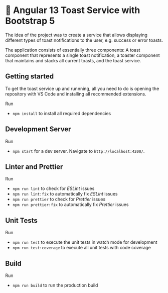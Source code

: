 # 🍞 Angular 13 Toast Service with Bootstrap 5

The idea of the project was to create a service that allows displaying different types of toast notifications to the user, e.g. success or error toasts.

The application consists of essentially three components: A toast component that represents a single toast notification, a toaster component that maintains and stacks all current toasts, and the toast service.

## Getting started

To get the toast service up and runnning, all you need to do is opening the repository with VS Code and installing all recommended extensions.

Run

- `npm install` to install all required dependencies

## Development Server

Run

- `npm start` for a dev server. Navigate to `http://localhost:4200/`.

## Linter and Prettier

Run

- `npm run lint` to check for _ESLint_ issues
- `npm run lint:fix` to automatically fix _ESLint_ issues
- `npm run prettier` to check for _Prettier_ issues
- `npm run prettier:fix` to automatically fix _Prettier_ issues

## Unit Tests

Run

- `npm run test` to execute the unit tests in watch mode for development
- `npm run test:coverage` to execute all unit tests with code coverage

## Build

Run

- `npm run build` to run the production build
